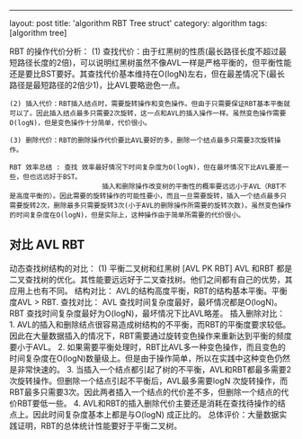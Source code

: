 ---
layout: post
title: 'algorithm RBT Tree struct'
category: algorithm
tags: [algorithm  tree]


RBT 的操作代价分析：
     (1) 查找代价：由于红黑树的性质(最长路径长度不超过最短路径长度的2倍)，可以说明红黑树虽然不像AVL一样是严格平衡的，但平衡性能还是要比BST要好。其查找代价基本维持在O(logN)左右，但在最差情况下(最长路径是最短路径的2倍少1)，比AVL要略逊色一点。
 
    (2) 插入代价：RBT插入结点时，需要旋转操作和变色操作。但由于只需要保证RBT基本平衡就可以了。因此插入结点最多只需要2次旋转，这一点和AVL的插入操作一样。虽然变色操作需要O(logN)，但是变色操作十分简单，代价很小。
 
    (3) 删除代价：RBT的删除操作代价要比AVL要好的多，删除一个结点最多只需要3次旋转操作。
 
    RBT 效率总结 : 查找 效率最好情况下时间复杂度为O(logN)，但在最坏情况下比AVL要差一些，但也远远好于BST。
                           插入和删除操作改变树的平衡性的概率要远远小于AVL（RBT不是高度平衡的）。因此需要的旋转操作的可能性要小，而且一旦需要旋转，插入一个结点最多只需要旋转2次，删除最多只需要旋转3次(小于AVL的删除操作所需要的旋转次数)。虽然变色操作的时间复杂度在O(logN)，但是实际上，这种操作由于简单所需要的代价很小。
 

## 对比 AVL RBT
动态查找树结构的对比：
(1) 平衡二叉树和红黑树  [AVL  PK  RBT]
      AVL 和RBT 都是二叉查找树的优化。其性能要远远好于二叉查找树。他们之间都有自己的优势，其应用上也有不同。
      结构对比： AVL的结构高度平衡，RBT的结构基本平衡。平衡度AVL > RBT.
      查找对比： AVL 查找时间复杂度最好，最坏情况都是O(logN)。
                      RBT 查找时间复杂度最好为O(logN)，最坏情况下比AVL略差。
      插入删除对比：  1. AVL的插入和删除结点很容易造成树结构的不平衡，而RBT的平衡度要求较低。因此在大量数据插入的情况下，RBT需要通过旋转变色操作来重新达到平衡的频度要小于AVL。
                             2. 如果需要平衡处理时，RBT比AVL多一种变色操作，而且变色的时间复杂度在O(logN)数量级上。但是由于操作简单，所以在实践中这种变色仍然是非常快速的。
                             3. 当插入一个结点都引起了树的不平衡，AVL和RBT都最多需要2次旋转操作。但删除一个结点引起不平衡后，AVL最多需要logN 次旋转操作，而RBT最多只需要3次。因此两者插入一个结点的代价差不多，但删除一个结点的代价RBT要低一些。
                             4. AVL和RBT的插入删除代价主要还是消耗在查找待操作的结点上。因此时间复杂度基本上都是与O(logN) 成正比的。
        总体评价：大量数据实践证明，RBT的总体统计性能要好于平衡二叉树。
